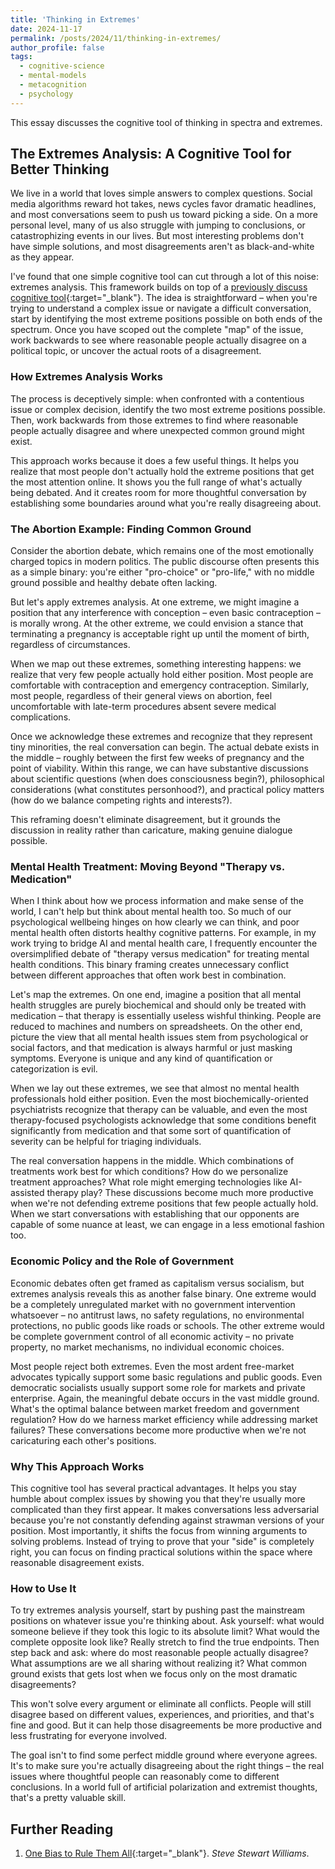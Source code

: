 ```yaml
---
title: 'Thinking in Extremes'
date: 2024-11-17
permalink: /posts/2024/11/thinking-in-extremes/
author_profile: false
tags:
  - cognitive-science
  - mental-models
  - metacognition
  - psychology
---
```


This essay discusses the cognitive tool of thinking in spectra and extremes.

## The Extremes Analysis: A Cognitive Tool for Better Thinking

We live in a world that loves simple answers to complex questions.
Social media algorithms reward hot takes, news cycles favor dramatic headlines, and most conversations seem to push us toward picking a side.
On a more personal level, many of us also struggle with jumping to conclusions, or catastrophizing events in our lives.
But most interesting problems don't have simple solutions, and most disagreements aren't as black-and-white as they appear.

I've found that one simple cognitive tool can cut through a lot of this noise: extremes analysis.
This framework builds on top of a [previously discuss cognitive tool](https://onnokampman.github.io/posts/2024/08/the-limits-of-thinking/){:target="_blank"}.
The idea is straightforward – when you're trying to understand a complex issue or navigate a difficult conversation, start by identifying the most extreme positions possible on both ends of the spectrum.
Once you have scoped out the complete "map" of the issue, work backwards to see where reasonable people actually disagree on a political topic, or uncover the actual roots of a disagreement.

### How Extremes Analysis Works

The process is deceptively simple: when confronted with a contentious issue or complex decision, identify the two most extreme positions possible.
Then, work backwards from those extremes to find where reasonable people actually disagree and where unexpected common ground might exist.

This approach works because it does a few useful things.
It helps you realize that most people don't actually hold the extreme positions that get the most attention online.
It shows you the full range of what's actually being debated.
And it creates room for more thoughtful conversation by establishing some boundaries around what you're really disagreeing about.

### The Abortion Example: Finding Common Ground

Consider the abortion debate, which remains one of the most emotionally charged topics in modern politics.
The public discourse often presents this as a simple binary: you're either "pro-choice" or "pro-life," with no middle ground possible and healthy debate often lacking.

But let's apply extremes analysis.
At one extreme, we might imagine a position that any interference with conception – even basic contraception – is morally wrong.
At the other extreme, we could envision a stance that terminating a pregnancy is acceptable right up until the moment of birth, regardless of circumstances.

When we map out these extremes, something interesting happens: we realize that very few people actually hold either position.
Most people are comfortable with contraception and emergency contraception.
Similarly, most people, regardless of their general views on abortion, feel uncomfortable with late-term procedures absent severe medical complications.

Once we acknowledge these extremes and recognize that they represent tiny minorities, the real conversation can begin.
The actual debate exists in the middle – roughly between the first few weeks of pregnancy and the point of viability.
Within this range, we can have substantive discussions about scientific questions (when does consciousness begin?), philosophical considerations (what constitutes personhood?), and practical policy matters (how do we balance competing rights and interests?).

This reframing doesn't eliminate disagreement, but it grounds the discussion in reality rather than caricature, making genuine dialogue possible.

### Mental Health Treatment: Moving Beyond "Therapy vs. Medication"

When I think about how we process information and make sense of the world, I can't help but think about mental health too.
So much of our psychological wellbeing hinges on how clearly we can think, and poor mental health often distorts healthy cognitive patterns.
For example, in my work trying to bridge AI and mental health care, I frequently encounter the oversimplified debate of "therapy versus medication" for treating mental health conditions.
This binary framing creates unnecessary conflict between different approaches that often work best in combination.

Let's map the extremes.
On one end, imagine a position that all mental health struggles are purely biochemical and should only be treated with medication – that therapy is essentially useless wishful thinking.
People are reduced to machines and numbers on spreadsheets.
On the other end, picture the view that all mental health issues stem from psychological or social factors, and that medication is always harmful or just masking symptoms.
Everyone is unique and any kind of quantification or categorization is evil.

When we lay out these extremes, we see that almost no mental health professionals hold either position.
Even the most biochemically-oriented psychiatrists recognize that therapy can be valuable, and even the most therapy-focused psychologists acknowledge that some conditions benefit significantly from medication and that some sort of quantification of severity can be helpful for triaging individuals.

The real conversation happens in the middle.
Which combinations of treatments work best for which conditions?
How do we personalize treatment approaches?
What role might emerging technologies like AI-assisted therapy play?
These discussions become much more productive when we're not defending extreme positions that few people actually hold.
When we start conversations with establishing that our opponents are capable of some nuance at least, we can engage in a less emotional fashion too.

### Economic Policy and the Role of Government

Economic debates often get framed as capitalism versus socialism, but extremes analysis reveals this as another false binary.
One extreme would be a completely unregulated market with no government intervention whatsoever – no antitrust laws, no safety regulations, no environmental protections, no public goods like roads or schools.
The other extreme would be complete government control of all economic activity – no private property, no market mechanisms, no individual economic choices.

Most people reject both extremes.
Even the most ardent free-market advocates typically support some basic regulations and public goods.
Even democratic socialists usually support some role for markets and private enterprise.
Again, the meaningful debate occurs in the vast middle ground.
What's the optimal balance between market freedom and government regulation?
How do we harness market efficiency while addressing market failures?
These conversations become more productive when we're not caricaturing each other's positions.

### Why This Approach Works

This cognitive tool has several practical advantages.
It helps you stay humble about complex issues by showing you that they're usually more complicated than they first appear.
It makes conversations less adversarial because you're not constantly defending against strawman versions of your position.
Most importantly, it shifts the focus from winning arguments to solving problems.
Instead of trying to prove that your "side" is completely right, you can focus on finding practical solutions within the space where reasonable disagreement exists.

### How to Use It

To try extremes analysis yourself, start by pushing past the mainstream positions on whatever issue you're thinking about.
Ask yourself: what would someone believe if they took this logic to its absolute limit?
What would the complete opposite look like? Really stretch to find the true endpoints.
Then step back and ask: where do most reasonable people actually disagree?
What assumptions are we all sharing without realizing it?
What common ground exists that gets lost when we focus only on the most dramatic disagreements?

This won't solve every argument or eliminate all conflicts.
People will still disagree based on different values, experiences, and priorities, and that's fine and good.
But it can help those disagreements be more productive and less frustrating for everyone involved.

The goal isn't to find some perfect middle ground where everyone agrees.
It's to make sure you're actually disagreeing about the right things – the real issues where thoughtful people can reasonably come to different conclusions.
In a world full of artificial polarization and extremist thoughts, that's a pretty valuable skill.

## Further Reading

1. [One Bias to Rule Them All](https://www.stevestewartwilliams.com/p/one-bias-to-rule-them-all-98c){:target="_blank"}. *Steve Stewart Williams*.
